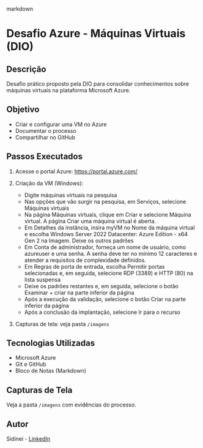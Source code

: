 markdown

# Desafio Azure - Máquinas Virtuais (DIO)

## Descrição
Desafio prático proposto pela DIO para consolidar conhecimentos sobre máquinas virtuais na plataforma Microsoft Azure.

## Objetivo
- Criar e configurar uma VM no Azure
- Documentar o processo
- Compartilhar no GitHub

## Passos Executados

1. Acesse o portal Azure: https://portal.azure.com/
2. Criação da VM (Windows):
   - Digite máquinas virtuais na pesquisa
   - Nas opções que vão surgir na pesquisa, em Serviços, selecione Máquinas virtuais
   - Na página Máquinas virtuais, clique em Criar e selecione Máquina virtual. A página Criar uma máquina virtual é aberta.
   - Em Detalhes da instância, insira myVM no Nome da máquina virtual e escolha Windows Server 2022 Datacenter: Azure Edition - x64 Gen 2 na Imagem. Deixe os outros padrões
   - Em Conta de administrador, forneça um nome de usuário, como azureuser e uma senha. A senha deve ter no mínimo 12 caracteres e atender a requisitos de complexidade definidos.
   - Em Regras de porta de entrada, escolha Permitir portas selecionadas e, em seguida, selecione RDP (3389) e HTTP (80) na lista suspensa
   - Deixe os padrões restantes e, em seguida, selecione o botão Examinar + criar na parte inferior da página
   - Após a execução da validação, selecione o botão Criar na parte inferior da página
   - Após a conclusão da implantação, selecione Ir para o recurso
   
3. Capturas de tela: veja pasta `/imagens`

## Tecnologias Utilizadas
- Microsoft Azure
- Git e GitHub
- Bloco de Notas (Markdown)

## Capturas de Tela
Veja a pasta `/imagens` com evidências do processo.

## Autor
Sidinei - [LinkedIn](www.linkedin.com/in/sidinei-cruz-seguranca-cibernetica)

